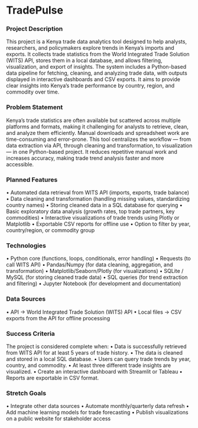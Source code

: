 # TradePulse

### Project Description
This project is a Kenya trade data analytics tool designed to help analysts, researchers, and policymakers explore trends in Kenya’s imports and exports.
It collects trade statistics from the World Integrated Trade Solution (WITS) API, stores them in a local database, and allows filtering, visualization, and export of insights.
The system includes a Python-based data pipeline for fetching, cleaning, and analyzing trade data, with outputs displayed in interactive dashboards and CSV exports.
It aims to provide clear insights into Kenya’s trade performance by country, region, and commodity over time.

### Problem Statement
Kenya’s trade statistics are often available but scattered across multiple platforms and formats, making it challenging for analysts to retrieve, clean, and analyze them efficiently. 
Manual downloads and spreadsheet work are time-consuming and error-prone. 
This tool centralizes the workflow — from data extraction via API, through cleaning and transformation, to visualization — in one Python-based project. 
It reduces repetitive manual work and increases accuracy, making trade trend analysis faster and more accessible.

### Planned Features
•	Automated data retrieval from WITS API (imports, exports, trade balance)
•	Data cleaning and transformation (handling missing values, standardizing country names)
•	Storing cleaned data in a SQL database for querying
•	Basic exploratory data analysis (growth rates, top trade partners, key commodities)
•	Interactive visualizations of trade trends using Plotly or Matplotlib
•	Exportable CSV reports for offline use
•	Option to filter by year, country/region, or commodity group

### Technologies
•	Python core (functions, loops, conditionals, error handling)
•	Requests (to call WITS API)
•	Pandas/Numpy (for data cleaning, aggregation, and transformation)
•	Matplotlib/Seaborn/Plotly (for visualizations)
•	SQLite / MySQL (for storing cleaned trade data)
•	SQL queries (for trend extraction and filtering)
•	Jupyter Notebook (for development and documentation)

### Data Sources
•	API → World Integrated Trade Solution (WITS) API
•	Local files → CSV exports from the API for offline processing

### Success Criteria
The project is considered complete when:
•	Data is successfully retrieved from WITS API for at least 5 years of trade history.
•	The data is cleaned and stored in a local SQL database.
•	Users can query trade trends by year, country, and commodity.
•	At least three different trade insights are visualized.
•	Create an interactive dashboard with Streamlit or Tableau
•	Reports are exportable in CSV format.

### Stretch Goals
•	Integrate other data sources
•	Automate monthly/quarterly data refresh
•	Add machine learning models for trade forecasting
•	Publish visualizations on a public website for stakeholder access

